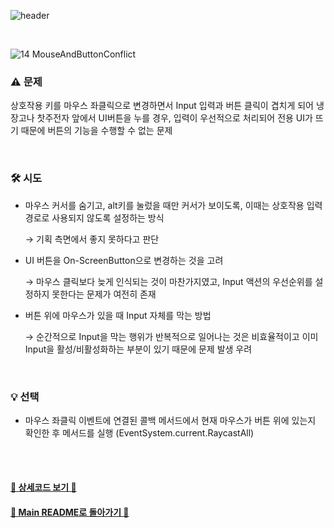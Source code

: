 ![header](https://capsule-render.vercel.app/api?type=cylinder&color=ffd3d3&height=150&section=header&text=Mouse%20Click&fontSize=60&fontColor=ECFBFF&animation=fadeIn)

<br>

![14 MouseAndButtonConflict](https://github.com/TodangTodang/TodangTodangPublic/assets/62470991/f53c39cb-1188-4ae6-9490-ee7be013a4fb)

### ⚠️ 문제
상호작용 키를 마우스 좌클릭으로 변경하면서 Input 입력과 버튼 클릭이 겹치게 되어 냉장고나 찻주전자 앞에서 UI버튼을 누를 경우, 입력이 우선적으로 처리되어 전용 UI가 뜨기 때문에 버튼의 기능을 수행할 수 없는 문제

<br>

### 🛠️ 시도
- 마우스 커서를 숨기고, alt키를 눌렀을 때만 커서가 보이도록, 이때는 상호작용 입력 경로로 사용되지 않도록 설정하는 방식
    
    → 기획 측면에서 좋지 못하다고 판단
    
- UI 버튼을 On-ScreenButton으로 변경하는 것을 고려
    
     →  마우스 클릭보다 늦게 인식되는 것이 마찬가지였고, Input 액션의 우선순위를 설정하지 못한다는 문제가 여전히 존재
    
- 버튼 위에 마우스가 있을 때 Input 자체를 막는 방법
    
    → 순간적으로 Input을 막는 행위가 반복적으로 일어나는 것은 비효율적이고 이미 Input을 활성/비활성화하는 부분이 있기 때문에 문제 발생 우려
    
<br>

### 💡 선택
- 마우스 좌클릭 이벤트에 연결된 콜백 메서드에서 현재 마우스가 버튼 위에 있는지 확인한 후 메서드를 실행 (EventSystem.current.RaycastAll)

<br><br>


#### [🐰 상세코드 보기 🐰]()

#### [🌙 Main README로 돌아가기 🌙](/README.md)
